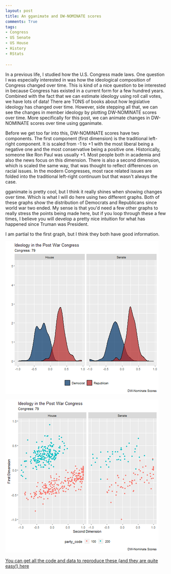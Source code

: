 ```yaml
---
layout: post
title: An gganimate and DW-NOMINATE scores
comments: True
tags:
- Congress
- US Senate
- US House
- History
- RStats

---
```



In a previous life, I studied how the U.S. Congress made laws.  One question I was especially interested in was how the ideological composition of Congress changed over time. This is kind of a nice question to be interested in because Congress has existed in a current form for a few hundred years. Combined with the fact that we can estimate ideology using roll call votes, we have lots of data! There are TONS of books about how legislative ideology has changed over time. However, side stepping all that, we can see the changes in member ideology by plotting DW-NOMINATE scores over time. More specifically for this post, we can animate changes in DW-NOMINATE scores over time using gganimate.

Before we get too far into this, DW-NOMINATE scores have two components. The first component (first dimension) is the traditional left-right component. It is scaled from -1 to +1 with the most liberal being a negative one and the most conservative being a positive one. Historically, someone like Ron Paul was usually +1. Most people both in academia and also the news focus on this dimension. There is also a second dimension, which is scaled the same way, that was thought to reflect differences on racial issues. In the modern Congresses, most race related issues are folded into the traditional left-right continuum but that wasn't always the case.

gganimate is pretty cool, but I think it really shines when showing changes over time. Which is what I will do here using two different graphs. Both of these graphs show the distribution of Democrats and Republicans since world war two ended. My sense is that you'd need a few other graphs to really stress the points being made here, but if you loop through these a few times, I believe you will develop a pretty nice intuition for what has happened since Truman was President.

I am partial to the first graph, but I think they both have good information.

![First Dim](https://raw.githubusercontent.com/AdamOlsonMN/DWNominateAnimations/master/output/20190119%20-%20DW%20Nominate%20Animation%20Distro%20Scores.gif "First Dem")
 

![First Dim](https://github.com/AdamOlsonMN/DWNominateAnimations/blob/master/output/20190119%20-%20DW%20Nominate%20Animation%20Two%20Dim%20Scores.gif?raw=true "Second Dem")
 

[You can get all the code and data to reproduce these (and they are quite easy!) here](https://github.com/AdamOlsonMN/DWNominateAnimations)